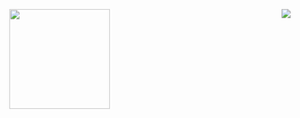 <img align="left" height="180em" src="https://github-readme-stats.vercel.app/api/?username=Viklysx&show_icons=true&&langs_count=10&theme=radical&hide_border=true&&count_private=true&include_all_commits=true" />

<img align="right" src="https://github-readme-stats.vercel.app/api/top-langs/?username=Viklysx&show_icons=true&&langs_count=6&theme=radical&hide_border=true&&count_private=true&include_all_commits=true" />

